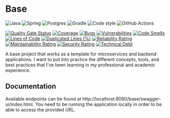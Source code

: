 # Base

![Java](https://img.shields.io/badge/Java-ED8B00?style=for-the-badge&logo=java&logoColor=white)
![Spring](https://img.shields.io/badge/Spring-6DB33F?logo=spring&logoColor=white&style=for-the-badge)
![Postgres](https://img.shields.io/badge/PostgreSQL-316192?style=for-the-badge&logo=postgresql&logoColor=white)
![Gradle](https://img.shields.io/badge/Gradle-02303A.svg?style=for-the-badge&logo=Gradle&logoColor=white)
![Code style](https://img.shields.io/badge/Code%20style-Google-lightgray?style=for-the-badge&logo=Google)
![GitHub Actions](https://img.shields.io/badge/github%20actions-%232671E5.svg?style=for-the-badge&logo=githubactions&logoColor=white)

[![Quality Gate Status](https://sonarcloud.io/api/project_badges/measure?project=cdanmontoya_backend-base&metric=alert_status)](https://sonarcloud.io/summary/new_code?id=cdanmontoya_backend-base)
[![Coverage](https://sonarcloud.io/api/project_badges/measure?project=cdanmontoya_backend-base&metric=coverage)](https://sonarcloud.io/summary/new_code?id=cdanmontoya_backend-base)
[![Bugs](https://sonarcloud.io/api/project_badges/measure?project=cdanmontoya_backend-base&metric=bugs)](https://sonarcloud.io/summary/new_code?id=cdanmontoya_backend-base)
[![Vulnerabilities](https://sonarcloud.io/api/project_badges/measure?project=cdanmontoya_backend-base&metric=vulnerabilities)](https://sonarcloud.io/summary/new_code?id=cdanmontoya_backend-base)
[![Code Smells](https://sonarcloud.io/api/project_badges/measure?project=cdanmontoya_backend-base&metric=code_smells)](https://sonarcloud.io/summary/new_code?id=cdanmontoya_backend-base)
[![Lines of Code](https://sonarcloud.io/api/project_badges/measure?project=cdanmontoya_backend-base&metric=ncloc)](https://sonarcloud.io/summary/new_code?id=cdanmontoya_backend-base)
[![Duplicated Lines (%)](https://sonarcloud.io/api/project_badges/measure?project=cdanmontoya_backend-base&metric=duplicated_lines_density)](https://sonarcloud.io/summary/new_code?id=cdanmontoya_backend-base)
[![Reliability Rating](https://sonarcloud.io/api/project_badges/measure?project=cdanmontoya_backend-base&metric=reliability_rating)](https://sonarcloud.io/summary/new_code?id=cdanmontoya_backend-base)
[![Maintainability Rating](https://sonarcloud.io/api/project_badges/measure?project=cdanmontoya_backend-base&metric=sqale_rating)](https://sonarcloud.io/summary/new_code?id=cdanmontoya_backend-base)
[![Security Rating](https://sonarcloud.io/api/project_badges/measure?project=cdanmontoya_backend-base&metric=security_rating)](https://sonarcloud.io/summary/new_code?id=cdanmontoya_backend-base)
[![Technical Debt](https://sonarcloud.io/api/project_badges/measure?project=cdanmontoya_backend-base&metric=sqale_index)](https://sonarcloud.io/summary/new_code?id=cdanmontoya_backend-base) 

A base project that works as a template for microservices and backend applications.
I want to put into practice the different concepts, tools, and best practices that I've been learning in my professional and academic experience.

## Documentation

Available endpoints can be found at http://localhost:8080/base/swagger-ui/index.html. You need
to be running the application locally in order to be able to access the provided URL.
